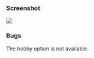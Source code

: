 ### Screenshot
![](https://raw.githubusercontent.com/realsiao/archived-images/main/uPic/RxiXUa.png)

### Bugs
The hobby option is not available.

